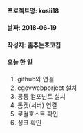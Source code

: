 #### 프로젝트명: kosii18
#### 날짜: 2018-06-19
#### 작성자: 춤추는초코칩
#### 오늘 한 일
1. github와 연결
2. egovwebporject 설치
3. 공통 컴포넌트 설치
4. 톰캣(서버) 연결
5. 로컬호스트 확인
6. 싱크 확인
